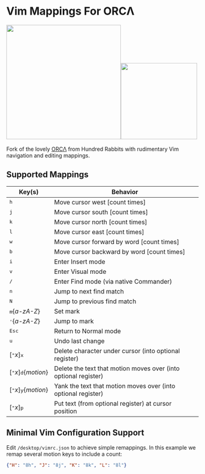 # Vim Mappings For ORCΛ

​                         <img src="https://raw.githubusercontent.com/hundredrabbits/100r.co/master/media/content/characters/orca.hello.png" width="300"/><img src="https://upload.wikimedia.org/wikipedia/commons/thumb/4/4f/Icon-Vim.svg/1200px-Icon-Vim.svg.png" width=200/>

Fork of the lovely [ORCΛ](https://github.com/hundredrabbits/orca) from Hundred Rabbits with rudimentary Vim navigation and editing mappings. 

## Supported Mappings

| Key(s)                        | Behavior                                                     |
| ----------------------------- | ------------------------------------------------------------ |
| <kbd>h</kbd>                  | Move cursor west \[count times]                              |
| <kbd>j</kbd>                  | Move cursor south \[count times\]                            |
| <kbd>k</kbd>                  | Move cursor north \[count times]                             |
| <kbd>l</kbd>                  | Move cursor east \[count times]                              |
| <kbd>w</kbd>                  | Move cursor forward by word \[count times]                   |
| <kbd>b</kbd>                  | Move cursor backward by word \[count times]                  |
| <kbd>i</kbd>                  | Enter Insert mode                                            |
| <kbd>v</kbd>                  | Enter Visual mode                                            |
| <kbd>/</kbd>                  | Enter Find mode (via native Commander)                       |
| <kbd>n</kbd>                  | Jump to next find match                                      |
| <kbd>N</kbd>                  | Jump to previous find match                                  |
| <kbd>m</kbd>{*a-zA-Z*}         | Set mark                                                     |
| <kbd>'</kbd>{*a-zA-Z*}        | Jump to mark                                                 |
| <kbd>Esc</kbd>                | Return to Normal mode                                        |
| <kbd>u</kbd>                  | Undo last change                                             |
| [<kbd>"</kbd>*x*]<kbd>x</kbd> | Delete character under cursor (into optional register)       |
| [<kbd>"</kbd>*x*]<kbd>d</kbd>{*motion*} | Delete the text that motion moves over (into optional register) |
| [<kbd>"</kbd>*x*]<kbd>y</kbd>{*motion*} | Yank the text that motion moves over (into optional register) |
| [<kbd>"</kbd>*x*]<kbd>p</kbd>          | Put text (from optional register) at cursor position         |

## Minimal Vim Configuration Support

Edit ```/desktop/vimrc.json``` to achieve simple remappings. In this example we remap several motion keys to include a count:

```json
{"H": "8h", "J": "8j", "K": "8k", "L": "8l"}
```

